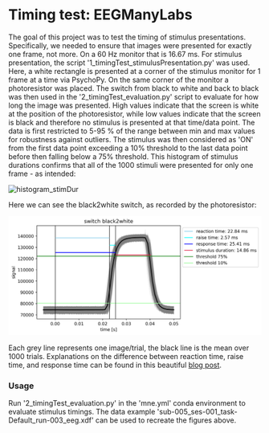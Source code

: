 # **Timing test: EEGManyLabs**
The goal of this project was to test the timing of stimulus presentations. Specifically, we needed to ensure that images were presented for exactly one frame, not more. On a 60 Hz monitor that is 16.67 ms. For stimulus presentation, the script '1_timingTest_stimulusPresentation.py' was used. Here, a white rectangle is presented at a corner of the stimulus monitor for 1 frame at a time via PsychoPy. On the same corner of the monitor a photoresistor was placed. The switch from black to white and back to black was then used in the '2_timingTest_evaluation.py' script to evaluate for how long the image was presented. High values indicate that the screen is white at the position of the photoresistor, while low values indicate that the screen is black and therefore no stimulus is presented at that time/data point. The data is first restricted to 5-95 % of the range between min and max values for robustness against outliers. The stimulus was then considered as 'ON' from the first data point exceeding a 10% threshold to the last data point before then falling below a 75% threshold.
This histogram of stimulus durations confirms that all of the 1000 stimuli were presented for only one frame - as intended:

<img src="./img/histogram_stimDur.png" alt="histogram_stimDur" width="450" height="330"/>

Here we can see the black2white switch, as recorded by the photoresistor:

![switch_black2white](switch_black2white.png)

Each grey line represents one image/trial, the black line is the mean over 1000 trials. Explanations on the difference between reaction time, raise time, and response time can be found in this beautiful [blog post](https://benediktehinger.de/blog/science/latency-measurements-in-a-vision-lab/).

### Usage

Run '2_timingTest_evaluation.py' in the 'mne.yml' conda environment to evaluate stimulus timings. The data example 'sub-005_ses-001_task-Default_run-003_eeg.xdf' can be used to recreate the figures above.
